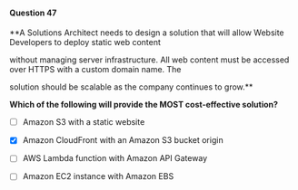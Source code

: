 #### Question  47


**A Solutions Architect needs to design a solution that will allow Website Developers to deploy static web content

without managing server infrastructure. All web content must be accessed over HTTPS with a custom domain name. The

solution should be scalable as the company continues to grow.**


**Which of the following will provide the MOST cost-effective solution?**


- [ ] Amazon S3 with a static website


- [x] Amazon CloudFront with an Amazon S3 bucket origin


- [ ] AWS Lambda function with Amazon API Gateway


- [ ] Amazon EC2 instance with Amazon EBS

